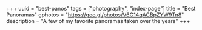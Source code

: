 +++
uuid = "best-panos"
tags = ["photography", "index-page"]
title = "Best Panoramas"
gphotos = "https://goo.gl/photos/V6G14qACBpZYW9Tn8"
description = "A few of my favorite panoramas taken over the years"
+++
